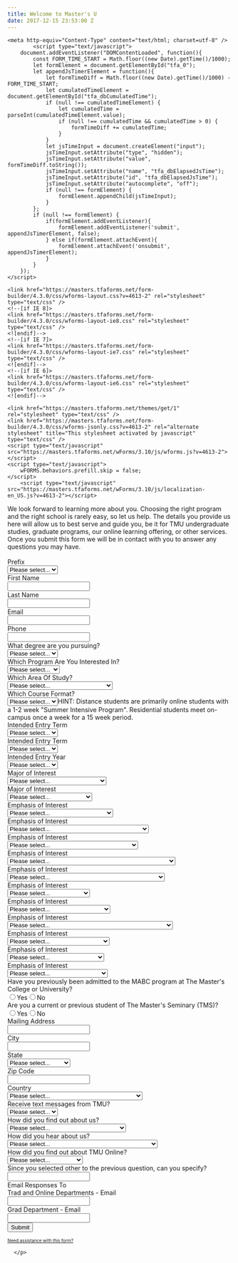 ```yaml
---
title: Welcome to Master's U
date: 2017-12-15 23:53:00 Z
---
```


<!-- FORM: HEAD SECTION -->

    <meta http-equiv="Content-Type" content="text/html; charset=utf-8" />
            <script type="text/javascript">
        document.addEventListener("DOMContentLoaded", function(){
            const FORM_TIME_START = Math.floor((new Date).getTime()/1000);
            let formElement = document.getElementById("tfa_0");
            let appendJsTimerElement = function(){
                let formTimeDiff = Math.floor((new Date).getTime()/1000) - FORM_TIME_START;
                let cumulatedTimeElement = document.getElementById("tfa_dbCumulatedTime");
                if (null !== cumulatedTimeElement) {
                    let cumulatedTime = parseInt(cumulatedTimeElement.value);
                    if (null !== cumulatedTime && cumulatedTime > 0) {
                        formTimeDiff += cumulatedTime;
                    }
                }
                let jsTimeInput = document.createElement("input");
                jsTimeInput.setAttribute("type", "hidden");
                jsTimeInput.setAttribute("value", formTimeDiff.toString());
                jsTimeInput.setAttribute("name", "tfa_dbElapsedJsTime");
                jsTimeInput.setAttribute("id", "tfa_dbElapsedJsTime");
                jsTimeInput.setAttribute("autocomplete", "off");
                if (null !== formElement) {
                    formElement.appendChild(jsTimeInput);
                }
            };
            if (null !== formElement) {
                if(formElement.addEventListener){
                    formElement.addEventListener('submit', appendJsTimerElement, false);
                } else if(formElement.attachEvent){
                    formElement.attachEvent('onsubmit', appendJsTimerElement);
                }
            }
        });
    </script>

    <link href="https://masters.tfaforms.net/form-builder/4.3.0/css/wforms-layout.css?v=4613-2" rel="stylesheet" type="text/css" />
    <!--[if IE 8]>
    <link href="https://masters.tfaforms.net/form-builder/4.3.0/css/wforms-layout-ie8.css" rel="stylesheet" type="text/css" />
    <![endif]-->
    <!--[if IE 7]>
    <link href="https://masters.tfaforms.net/form-builder/4.3.0/css/wforms-layout-ie7.css" rel="stylesheet" type="text/css" />
    <![endif]-->
    <!--[if IE 6]>
    <link href="https://masters.tfaforms.net/form-builder/4.3.0/css/wforms-layout-ie6.css" rel="stylesheet" type="text/css" />
    <![endif]-->

    <link href="https://masters.tfaforms.net/themes/get/1" rel="stylesheet" type="text/css" />
    <link href="https://masters.tfaforms.net/form-builder/4.3.0/css/wforms-jsonly.css?v=4613-2" rel="alternate stylesheet" title="This stylesheet activated by javascript" type="text/css" />
    <script type="text/javascript" src="https://masters.tfaforms.net/wForms/3.10/js/wforms.js?v=4613-2"></script>
    <script type="text/javascript">
        wFORMS.behaviors.prefill.skip = false;
    </script>
        <script type="text/javascript" src="https://masters.tfaforms.net/wForms/3.10/js/localization-en_US.js?v=4613-2"></script>

<!-- FORM: BODY SECTION -->
<div class="wFormContainer"  >

  <style type="text/css">
                #tfa_494-L,
                label[id^="tfa_494["] {
                    width: 250px !important;
                }
            
                #tfa_405-L,
                label[id^="tfa_405["] {
                    width: 350px !important;
                }
            
                #tfa_502-L,
                label[id^="tfa_502["] {
                    width: 300px !important;
                }
            
                #tfa_512-L,
                label[id^="tfa_512["] {
                    width: 250px !important;
                }
            
                #tfa_397-L,
                label[id^="tfa_397["] {
                    width: 290px !important;
                }
            
                #tfa_523-L,
                label[id^="tfa_523["] {
                    width: 290px !important;
                }
            
                #tfa_533-L,
                label[id^="tfa_533["] {
                    width: 290px !important;
                }
            
                #tfa_427-L,
                label[id^="tfa_427["] {
                    width: 300px !important;
                }
            
                #tfa_493-L,
                label[id^="tfa_493["] {
                    width: 300px !important;
                }
            
                #tfa_492-L,
                label[id^="tfa_492["] {
                    width: 300px !important;
                }
            
                #tfa_575-L,
                label[id^="tfa_575["] {
                    width: 280px !important;
                }
            
                #tfa_578-L,
                label[id^="tfa_578["] {
                    width: 270px !important;
                }
            
                #tfa_573-L,
                label[id^="tfa_573["] {
                    width: 230px !important;
                }
            
                #tfa_570-L,
                label[id^="tfa_570["] {
                    width: 230px !important;
                }
            
                #tfa_571-L,
                label[id^="tfa_571["] {
                    width: 230px !important;
                }
            </style><div class=""><div class="wForm" id="tfa_0-WRPR" dir="ltr">
<div class="codesection" id="code-tfa_0"></div>
<form method="post" action="https://masters.tfaforms.net/responses/processor" class="hintsBelow labelsAbove" id="tfa_0">
<div class="htmlSection" id="tfa_2"><div class="htmlContent" id="tfa_2-HTML">We look forward to learning more about you. Choosing the right program and the right school is rarely easy, so let us help. The details you provide us here will allow us to best serve and guide you, be it for TMU undergraduate studies, graduate programs, our online learning offering, or other services. Once you submit this form we will be in contact with you to answer any questions you may have.<div><div style="text-align: center;"><br></div></div></div></div>
<div class="oneField field-container-D     " id="tfa_3-D">
<label id="tfa_3-L" for="tfa_3" class="label preField ">Prefix</label><br><div class="inputWrapper"><select id="tfa_3" name="tfa_3" title="Prefix" class=""><option value="">Please select...</option>
<option value="tfa_4" id="tfa_4" class="">Mr.</option>
<option value="tfa_5" id="tfa_5" class="">Miss</option>
<option value="tfa_6" id="tfa_6" class="">Mrs.</option></select></div>
</div>
<div id="tfa_10" class="section inline group">
<div class="oneField field-container-D     " id="tfa_7-D">
<label id="tfa_7-L" for="tfa_7" class="label preField reqMark">First Name</label><br><div class="inputWrapper"><input type="text" id="tfa_7" name="tfa_7" value="" placeholder="" title="First Name" class="required"></div>
</div>
<div class="oneField field-container-D     " id="tfa_8-D">
<label id="tfa_8-L" for="tfa_8" class="label preField reqMark">Last Name</label><br><div class="inputWrapper"><input type="text" id="tfa_8" name="tfa_8" value="" placeholder="" title="Last Name" class="required"></div>
</div>
</div>
<div id="tfa_72" class="section inline group">
<div class="oneField field-container-D     " id="tfa_12-D">
<label id="tfa_12-L" for="tfa_12" class="label preField reqMark">Email</label><br><div class="inputWrapper"><input type="text" id="tfa_12" name="tfa_12" value="" placeholder="" title="Email" class="required"></div>
</div>
<div class="oneField field-container-D     " id="tfa_312-D">
<label id="tfa_312-L" for="tfa_312" class="label preField reqMark">Phone</label><br><div class="inputWrapper"><input type="text" id="tfa_312" name="tfa_312" value="" placeholder="" autoformat="(###) ###-####" title="Phone" class="required"></div>
</div>
</div>
<div id="tfa_409" class="section inline group">
<div class="oneField field-container-D     " id="tfa_494-D">
<label id="tfa_494-L" for="tfa_494" class="label preField ">What degree are you pursuing?</label><br><div class="inputWrapper"><select id="tfa_494" name="tfa_494" title="What degree are you pursuing?" class=""><option value="">Please select...</option>
<option value="tfa_495" id="tfa_495" data-conditionals="#tfa_405" class="">Undergraduate</option>
<option value="tfa_496" id="tfa_496" data-conditionals="#tfa_502,#tfa_523" class="">Graduate</option></select></div>
</div>
<div class="oneField field-container-D     " id="tfa_405-D">
<label id="tfa_405-L" for="tfa_405" class="label preField reqMark">Which Program Are You Interested In?</label><br><div class="inputWrapper"><select id="tfa_405" name="tfa_405" data-condition="`#tfa_495`" title="Which Program Are You Interested In?" class="calc-TradandOnlineDepartments required"><option value="">Please select...</option>
<option value="tfa_406" id="tfa_406" data-conditionals="#tfa_314,#tfa_397,#tfa_393,#tfa_13,#tfa_392,#tfa_73,#tfa_74,#tfa_586,#tfa_647" class="calcval-admissions@masters.edu">On-Campus</option>
<option value="tfa_407" id="tfa_407" data-conditionals="#tfa_560,#tfa_523,#tfa_631" class="calcval-tmuonline@masters.edu">Online</option>
<option value="tfa_497" id="tfa_497" data-conditionals="#tfa_523,#tfa_631" class="calcval-tmuonline@masters.edu">Dual Enrollment</option></select></div>
</div>
<div class="oneField field-container-D     " id="tfa_502-D">
<label id="tfa_502-L" for="tfa_502" class="label preField reqMark">Which Area Of Study?</label><br><div class="inputWrapper"><select id="tfa_502" name="tfa_502" data-condition="`#tfa_496`" title="Which Area Of Study?" class="required"><option value="">Please select...</option>
<option value="tfa_509" id="tfa_509" data-conditionals="#tfa_512,#tfa_393,#tfa_13,#tfa_392,#tfa_73,#tfa_74,#tfa_575,#tfa_578,#tfa_610" class="">Master of Arts in Biblical Counseling</option>
<option value="tfa_510" id="tfa_510" data-conditionals="#tfa_631" class="">Master of Arts in Biblical Studies</option>
<option value="tfa_511" id="tfa_511" data-conditionals="#tfa_631" class="">Master of Business Administration</option>
<option value="tfa_651" id="tfa_651" class="">Master of Education</option></select></div>
</div>
<div class="oneField field-container-D    hintsTooltip " id="tfa_512-D">
<label id="tfa_512-L" for="tfa_512" class="label preField reqMark">Which Course Format?</label><br><div class="inputWrapper">
<select id="tfa_512" name="tfa_512" data-condition="`#tfa_509`" title="Which Course Format?" class="calc-GradDepartment required"><option value="">Please select...</option>
<option value="tfa_514" id="tfa_514" class="calcval-graduatestudies@masters.edu">Distance</option>
<option value="tfa_513" id="tfa_513" class="calcval-graduatestudies@masters.edu">Residential</option></select><span class="field-hint-inactive" id="tfa_512-H"><span id="tfa_512-HH" class="hint">HINT: Distance students are primarily online students with a 1-2 week "Summer Intensive Program".  Residential students meet on-campus once a week for a 15 week period.</span></span>
</div>
</div>
</div>
<div class="oneField field-container-D     " id="tfa_397-D">
<label id="tfa_397-L" for="tfa_397" class="label preField reqMark">Intended Entry Term</label><br><div class="inputWrapper"><select id="tfa_397" name="tfa_397" data-condition="`#tfa_406`" title="Intended Entry Term" class="required"><option value="">Please select...</option>
<option value="tfa_538" id="tfa_538" class="">Fall</option>
<option value="tfa_539" id="tfa_539" class="">Spring</option></select></div>
</div>
<div id="tfa_544" class="section inline group">
<div class="oneField field-container-D     " id="tfa_523-D">
<label id="tfa_523-L" for="tfa_523" class="label preField reqMark">Intended Entry Term</label><br><div class="inputWrapper"><select id="tfa_523" name="tfa_523" data-condition="`#tfa_496` OR `#tfa_407` OR `#tfa_497`" title="Intended Entry Term" class="required"><option value="">Please select...</option>
<option value="tfa_524" id="tfa_524" class="">Fall</option>
<option value="tfa_526" id="tfa_526" class="">Spring</option>
<option value="tfa_527" id="tfa_527" class="">Summer</option></select></div>
</div>
<div class="oneField field-container-D     " id="tfa_533-D">
<label id="tfa_533-L" for="tfa_533" class="label preField reqMark">Intended Entry Year</label><br><div class="inputWrapper"><select id="tfa_533" name="tfa_533" title="Intended Entry Year" class="required"><option value="">Please select...</option>
<option value="tfa_535" id="tfa_535" class="">2018</option>
<option value="tfa_536" id="tfa_536" class="">2019</option>
<option value="tfa_537" id="tfa_537" class="">2020</option>
<option value="tfa_581" id="tfa_581" class="">2021</option></select></div>
</div>
</div>
<div id="tfa_540" class="section inline group">
<div class="oneField field-container-D     " id="tfa_314-D">
<label id="tfa_314-L" for="tfa_314" class="label preField ">Major of Interest</label><br><div class="inputWrapper"><select id="tfa_314" name="tfa_314" data-condition="`#tfa_406`" title="Major of Interest" class=""><option value="">Please select...</option>
<option value="tfa_315" id="tfa_315" data-conditionals="#tfa_327" class="">Biblical Studies</option>
<option value="tfa_316" id="tfa_316" data-conditionals="#tfa_347" class="">Biology &amp; Physical Science</option>
<option value="tfa_317" id="tfa_317" data-conditionals="#tfa_365" class="">Business</option>
<option value="tfa_318" id="tfa_318" data-conditionals="#tfa_386" class="">Communication</option>
<option value="tfa_319" id="tfa_319" data-conditionals="#tfa_416" class="">Computer &amp; Information Sciences</option>
<option value="tfa_320" id="tfa_320" data-conditionals="#tfa_424" class="">English</option>
<option value="tfa_321" id="tfa_321" data-conditionals="#tfa_427" class="">History</option>
<option value="tfa_322" id="tfa_322" data-conditionals="#tfa_441" class="">Kinesiology/PE</option>
<option value="tfa_323" id="tfa_323" data-conditionals="#tfa_455" class="">Liberal Studies * Education</option>
<option value="tfa_375" id="tfa_375" data-conditionals="#tfa_493" class="">Marketing Media</option>
<option value="tfa_324" id="tfa_324" data-conditionals="#tfa_461" class="">Mathematics</option>
<option value="tfa_325" id="tfa_325" data-conditionals="#tfa_471" class="">Music</option>
<option value="tfa_326" id="tfa_326" data-conditionals="#tfa_431" class="">Political Studies</option>
<option value="tfa_396" id="tfa_396" data-conditionals="#tfa_492" class="">Undecided</option></select></div>
</div>
<div class="oneField field-container-D     " id="tfa_560-D">
<label id="tfa_560-L" for="tfa_560" class="label preField ">Major of Interest</label><br><div class="inputWrapper"><select id="tfa_560" name="tfa_560" data-condition="`#tfa_407`" title="Major of Interest" class=""><option value="">Please select...</option>
<option value="tfa_561" id="tfa_561" class="">Biblical Counseling</option>
<option value="tfa_562" id="tfa_562" class="">Biblical Studies</option>
<option value="tfa_563" id="tfa_563" class="">Christian Ministries</option>
<option value="tfa_564" id="tfa_564" class="">Business Management</option>
<option value="tfa_565" id="tfa_565" class="">Organizational Management</option>
<option value="tfa_566" id="tfa_566" class="">Undeclared</option>
<option value="tfa_567" id="tfa_567" class="">No Major/Non-Degree</option></select></div>
</div>
<div class="oneField field-container-D     " id="tfa_327-D">
<label id="tfa_327-L" for="tfa_327" class="label preField ">Emphasis of Interest</label><br><div class="inputWrapper"><select id="tfa_327" name="tfa_327" data-condition="`#tfa_315`" title="Emphasis of Interest" class=""><option value="">Please select...</option>
<option value="tfa_328" id="tfa_328" class="">Biblical Studies (general)</option>
<option value="tfa_329" id="tfa_329" class="">Biblical Studies (bible exposition)</option>
<option value="tfa_330" id="tfa_330" class="">Biblical Studies (biblical counseling)</option>
<option value="tfa_331" id="tfa_331" class="">Biblical Studies (biblical languages)</option>
<option value="tfa_332" id="tfa_332" class="">Biblical Studies (christian education)</option>
<option value="tfa_333" id="tfa_333" class="">Biblical Studies (global studies)</option>
<option value="tfa_334" id="tfa_334" class="">Biblical Studies (student ministries) </option>
<option value="tfa_336" id="tfa_336" class="">Biblical Studies (theology)</option></select></div>
</div>
</div>
<div id="tfa_543" class="section inline group">
<div class="oneField field-container-D     " id="tfa_347-D">
<label id="tfa_347-L" for="tfa_347" class="label preField ">Emphasis of Interest</label><br><div class="inputWrapper"><select id="tfa_347" name="tfa_347" data-condition="`#tfa_316`" title="Emphasis of Interest" class=""><option value="">Please select...</option>
<option value="tfa_348" id="tfa_348" class="">Biological Science (general)</option>
<option value="tfa_349" id="tfa_349" class="">Biological Science (animal science/pre-veterinary)</option>
<option value="tfa_350" id="tfa_350" class="">Biological Science (cell &amp; molecular)</option>
<option value="tfa_351" id="tfa_351" class="">Biological Science (environmental biology)</option>
<option value="tfa_582" id="tfa_582" class="">Biological Science (natural history/environmental)</option>
<option value="tfa_583" id="tfa_583" class="">Biological Science (paleontology)</option>
<option value="tfa_352" id="tfa_352" class="">Biological Science (pre-dentistry)</option>
<option value="tfa_353" id="tfa_353" class="">Biological Science (pre-medicine)</option>
<option value="tfa_354" id="tfa_354" class="">Biological Science (pre-nursing)</option>
<option value="tfa_355" id="tfa_355" class="">Biological Science (teacher education) </option></select></div>
</div>
<div class="oneField field-container-D     " id="tfa_386-D">
<label id="tfa_386-L" for="tfa_386" class="label preField ">Emphasis of Interest</label><br><div class="inputWrapper"><select id="tfa_386" name="tfa_386" data-condition="`#tfa_318`" title="Emphasis of Interest" class=""><option value="">Please select...</option>
<option value="tfa_387" id="tfa_387" class="">Communication (general)</option>
<option value="tfa_388" id="tfa_388" class="">Communication (cinema &amp; digital arts)</option>
<option value="tfa_389" id="tfa_389" class="">Communication (creative writing &amp; publishing)</option>
<option value="tfa_584" id="tfa_584" class="">Communication (electronic media)</option>
<option value="tfa_390" id="tfa_390" class="">Communication (journalism)</option>
<option value="tfa_585" id="tfa_585" class="">Communication (print media)</option>
<option value="tfa_391" id="tfa_391" class="">Communication (speech communication)</option></select></div>
</div>
<div class="oneField field-container-D     " id="tfa_365-D">
<label id="tfa_365-L" for="tfa_365" class="label preField ">Emphasis of Interest</label><br><div class="inputWrapper"><select id="tfa_365" name="tfa_365" data-condition="`#tfa_317`" title="Emphasis of Interest" class=""><option value="">Please select...</option>
<option value="tfa_366" id="tfa_366" class="">Business Administration (accounting)</option>
<option value="tfa_367" id="tfa_367" class="">Business Administration (christian ministries administration)</option>
<option value="tfa_368" id="tfa_368" class="">Business Administration (finance)</option>
<option value="tfa_369" id="tfa_369" class="">Business Administration (international business)</option>
<option value="tfa_370" id="tfa_370" class="">Business Administration (management)</option>
<option value="tfa_371" id="tfa_371" class="">Business Administration (management information systems)</option>
<option value="tfa_372" id="tfa_372" class="">Business Administration (marketing)</option>
<option value="tfa_373" id="tfa_373" class="">Business Administration (pre-law)</option>
<option value="tfa_374" id="tfa_374" class="">Business Administration (public relations)</option></select></div>
</div>
</div>
<div class="oneField field-container-D     " id="tfa_416-D">
<label id="tfa_416-L" for="tfa_416" class="label preField ">Emphasis of Interest</label><br><div class="inputWrapper"><select id="tfa_416" name="tfa_416" data-condition="`#tfa_319`" title="Emphasis of Interest" class=""><option value="">Please select...</option>
<option value="tfa_418" id="tfa_418" class="">Computer &amp; Information Sciences (computer science)</option>
<option value="tfa_419" id="tfa_419" class="">Computer &amp; Information Sciences (information systems)</option></select></div>
</div>
<div class="oneField field-container-D     " id="tfa_424-D">
<label id="tfa_424-L" for="tfa_424" class="label preField ">Emphasis of Interest</label><br><div class="inputWrapper"><select id="tfa_424" name="tfa_424" data-condition="`#tfa_320`" title="Emphasis of Interest" class=""><option value="">Please select...</option>
<option value="tfa_425" id="tfa_425" class="">English (general)</option>
<option value="tfa_426" id="tfa_426" class="">English (teacher education)</option></select></div>
</div>
<div class="oneField field-container-D     " id="tfa_431-D">
<label id="tfa_431-L" for="tfa_431" class="label preField ">Emphasis of Interest</label><br><div class="inputWrapper"><select id="tfa_431" name="tfa_431" data-condition="`#tfa_326`" title="Emphasis of Interest" class=""><option value="">Please select...</option>
<option value="tfa_432" id="tfa_432" class="">Political Studies (general)</option>
<option value="tfa_433" id="tfa_433" class="">Political Studies (american politics)</option>
<option value="tfa_434" id="tfa_434" class="">Political Studies (constitutional law)</option>
<option value="tfa_435" id="tfa_435" class="">Political Studies (political theory)</option></select></div>
</div>
<div class="oneField field-container-D     " id="tfa_441-D">
<label id="tfa_441-L" for="tfa_441" class="label preField ">Emphasis of Interest</label><br><div class="inputWrapper"><select id="tfa_441" name="tfa_441" data-condition="`#tfa_322`" title="Emphasis of Interest" class=""><option value="">Please select...</option>
<option value="tfa_444" id="tfa_444" class="">Kinesiology &amp; Physical Education (exercise sports science)</option>
<option value="tfa_445" id="tfa_445" class="">Kinesiology &amp; Physical Education (pre physical therapy)</option>
<option value="tfa_447" id="tfa_447" class="">Kinesiology &amp; Physical Education (teaching/coaching)</option></select></div>
</div>
<div class="oneField field-container-D     " id="tfa_455-D">
<label id="tfa_455-L" for="tfa_455" class="label preField ">Emphasis of Interest</label><br><div class="inputWrapper"><select id="tfa_455" name="tfa_455" data-condition="`#tfa_323`" title="Emphasis of Interest" class=""><option value="">Please select...</option>
<option value="tfa_456" id="tfa_456" class="">Liberal Studies (general)</option>
<option value="tfa_457" id="tfa_457" class="">Liberal Studies (teacher education)</option></select></div>
</div>
<div class="oneField field-container-D     " id="tfa_461-D">
<label id="tfa_461-L" for="tfa_461" class="label preField ">Emphasis of Interest</label><br><div class="inputWrapper"><select id="tfa_461" name="tfa_461" data-condition="`#tfa_324`" title="Emphasis of Interest" class=""><option value="">Please select...</option>
<option value="tfa_462" id="tfa_462" class="">Mathematics (general)</option>
<option value="tfa_463" id="tfa_463" class="">Mathematics (applied)</option>
<option value="tfa_464" id="tfa_464" class="">Mathematics (math education)</option>
<option value="tfa_465" id="tfa_465" class="">Mathematics (pure mathematics)</option></select></div>
</div>
<div class="oneField field-container-D     " id="tfa_471-D">
<label id="tfa_471-L" for="tfa_471" class="label preField ">Emphasis of Interest</label><br><div class="inputWrapper"><select id="tfa_471" name="tfa_471" data-condition="`#tfa_325`" title="Emphasis of Interest" class=""><option value="">Please select...</option>
<option value="tfa_472" id="tfa_472" class="">Music (general)</option>
<option value="tfa_473" id="tfa_473" class="">Music (applied-cello)</option>
<option value="tfa_474" id="tfa_474" class="">Music (applied-guitar)</option>
<option value="tfa_475" id="tfa_475" class="">Music (applied-voice)</option>
<option value="tfa_476" id="tfa_476" class="">Music (composition)</option>
<option value="tfa_477" id="tfa_477" class="">Music (flute performance)</option>
<option value="tfa_479" id="tfa_479" class="">Music (music &amp; audio technology)</option>
<option value="tfa_480" id="tfa_480" class="">Music (music &amp; biblical studies)</option>
<option value="tfa_489" id="tfa_489" class="">Music (music &amp; business)</option>
<option value="tfa_481" id="tfa_481" class="">Music (music &amp; communication)</option>
<option value="tfa_491" id="tfa_491" class="">Music (music &amp; modern worship)</option>
<option value="tfa_490" id="tfa_490" class="">Music (music &amp; student ministries)</option>
<option value="tfa_478" id="tfa_478" class="">Music (music education)</option>
<option value="tfa_483" id="tfa_483" class="">Music (organ performance)</option>
<option value="tfa_484" id="tfa_484" class="">Music (piano pedagogy)</option>
<option value="tfa_485" id="tfa_485" class="">Music (piano performance)</option>
<option value="tfa_488" id="tfa_488" class="">Music (traditional worship)</option>
<option value="tfa_486" id="tfa_486" class="">Music (violin performance)</option></select></div>
</div>
<input type="hidden" id="tfa_427" name="tfa_427" value="History" data-condition="`#tfa_321`" class=""><input type="hidden" id="tfa_493" name="tfa_493" value="Marketing Media" data-condition="`#tfa_375`" class=""><input type="hidden" id="tfa_492" name="tfa_492" value="Undeclared" data-condition="`#tfa_396`" class=""><div id="tfa_569" class="section inline group">
<div class="oneField field-container-D     " id="tfa_575-D">
<label id="tfa_575-L" for="tfa_575" class="label preField ">Have you previously been admitted to the MABC program at The Master's College or University?</label><br><div class="inputWrapper"><span id="tfa_575" class="choices vertical " data-condition="`#tfa_509`"><span class="oneChoice"><input type="radio" value="tfa_576" class="" id="tfa_576" name="tfa_575"><label class="label postField" id="tfa_576-L" for="tfa_576">Yes</label></span><span class="oneChoice"><input type="radio" value="tfa_577" class="" id="tfa_577" name="tfa_575"><label class="label postField" id="tfa_577-L" for="tfa_577">No</label></span></span></div>
</div>
<div class="oneField field-container-D     " id="tfa_578-D">
<label id="tfa_578-L" for="tfa_578" class="label preField ">Are you a current or previous student of The Master's Seminary (TMS)?</label><br><div class="inputWrapper"><span id="tfa_578" class="choices vertical " data-condition="`#tfa_509`"><span class="oneChoice"><input type="radio" value="tfa_579" class="" id="tfa_579" name="tfa_578"><label class="label postField" id="tfa_579-L" for="tfa_579">Yes</label></span><span class="oneChoice"><input type="radio" value="tfa_580" class="" id="tfa_580" name="tfa_578"><label class="label postField" id="tfa_580-L" for="tfa_580">No</label></span></span></div>
</div>
<div class="oneField field-container-D     " id="tfa_392-D">
<label id="tfa_392-L" for="tfa_392" class="label preField ">Mailing Address</label><br><div class="inputWrapper"><input type="text" id="tfa_392" name="tfa_392" value="" placeholder="" data-condition="`#tfa_406` OR `#tfa_509`" title="Mailing Address" class=""></div>
</div>
<div class="oneField field-container-D     " id="tfa_393-D">
<label id="tfa_393-L" for="tfa_393" class="label preField ">City</label><br><div class="inputWrapper"><input type="text" id="tfa_393" name="tfa_393" value="" placeholder="" data-condition="`#tfa_406` OR `#tfa_509`" title="City" class=""></div>
</div>
<div class="oneField field-container-D     " id="tfa_13-D">
<label id="tfa_13-L" for="tfa_13" class="label preField reqMark">State</label><br><div class="inputWrapper"><select id="tfa_13" name="tfa_13" data-condition="`#tfa_406` OR `#tfa_509`" title="State" class="required"><option value="">Please select...</option>
<option value="tfa_14" id="tfa_14" class="">Alabama</option>
<option value="tfa_15" id="tfa_15" class="">Alaska</option>
<option value="tfa_16" id="tfa_16" class="">Arizona</option>
<option value="tfa_17" id="tfa_17" class="">Arkansas</option>
<option value="tfa_18" id="tfa_18" data-conditionals="#tfa_73" class="">California</option>
<option value="tfa_19" id="tfa_19" class="">Colorado</option>
<option value="tfa_20" id="tfa_20" class="">Connecticut</option>
<option value="tfa_21" id="tfa_21" class="">Delaware</option>
<option value="tfa_22" id="tfa_22" class="">District Of Columbia</option>
<option value="tfa_23" id="tfa_23" class="">Florida</option>
<option value="tfa_24" id="tfa_24" class="">Georgia</option>
<option value="tfa_25" id="tfa_25" class="">Hawaii</option>
<option value="tfa_26" id="tfa_26" class="">Idaho</option>
<option value="tfa_27" id="tfa_27" class="">Illinois</option>
<option value="tfa_28" id="tfa_28" class="">Indiana</option>
<option value="tfa_29" id="tfa_29" class="">Iowa</option>
<option value="tfa_30" id="tfa_30" class="">Kansas</option>
<option value="tfa_31" id="tfa_31" class="">Kentucky</option>
<option value="tfa_32" id="tfa_32" class="">Louisiana</option>
<option value="tfa_33" id="tfa_33" class="">Maine</option>
<option value="tfa_34" id="tfa_34" class="">Maryland</option>
<option value="tfa_35" id="tfa_35" class="">Massachusetts</option>
<option value="tfa_36" id="tfa_36" class="">Michigan</option>
<option value="tfa_37" id="tfa_37" class="">Minnesota</option>
<option value="tfa_38" id="tfa_38" class="">Mississippi</option>
<option value="tfa_39" id="tfa_39" class="">Missouri</option>
<option value="tfa_40" id="tfa_40" class="">Montana</option>
<option value="tfa_41" id="tfa_41" class="">Nebraska</option>
<option value="tfa_42" id="tfa_42" class="">Nevada</option>
<option value="tfa_43" id="tfa_43" class="">New Hampshire</option>
<option value="tfa_44" id="tfa_44" class="">New Jersey</option>
<option value="tfa_45" id="tfa_45" class="">New Mexico</option>
<option value="tfa_46" id="tfa_46" class="">New York</option>
<option value="tfa_47" id="tfa_47" class="">North Carolina</option>
<option value="tfa_48" id="tfa_48" class="">North Dakota</option>
<option value="tfa_49" id="tfa_49" class="">Ohio</option>
<option value="tfa_50" id="tfa_50" class="">Oklahoma</option>
<option value="tfa_51" id="tfa_51" class="">Oregon</option>
<option value="tfa_52" id="tfa_52" class="">Pennsylvania</option>
<option value="tfa_53" id="tfa_53" class="">Rhode Island</option>
<option value="tfa_54" id="tfa_54" class="">South Carolina</option>
<option value="tfa_55" id="tfa_55" class="">South Dakota</option>
<option value="tfa_56" id="tfa_56" class="">Tennessee</option>
<option value="tfa_57" id="tfa_57" class="">Texas</option>
<option value="tfa_58" id="tfa_58" class="">Utah</option>
<option value="tfa_59" id="tfa_59" class="">Vermont</option>
<option value="tfa_60" id="tfa_60" class="">Virginia</option>
<option value="tfa_61" id="tfa_61" class="">Washington</option>
<option value="tfa_62" id="tfa_62" class="">West Virginia</option>
<option value="tfa_63" id="tfa_63" class="">Wisconsin</option>
<option value="tfa_64" id="tfa_64" class="">Wyoming</option>
<option value="tfa_71" id="tfa_71" data-conditionals="#tfa_74" class="">Other</option></select></div>
</div>
<div class="oneField field-container-D     " id="tfa_73-D">
<label id="tfa_73-L" for="tfa_73" class="label preField ">Zip Code</label><br><div class="inputWrapper"><input type="text" id="tfa_73" name="tfa_73" value="" placeholder="" data-condition="(`#tfa_18` AND `#tfa_406`) OR `#tfa_509`" title="Zip Code" class=""></div>
</div>
<div class="oneField field-container-D     " id="tfa_74-D">
<label id="tfa_74-L" for="tfa_74" class="label preField ">Country</label><br><div class="inputWrapper"><select id="tfa_74" name="tfa_74" data-condition="(`#tfa_71` AND `#tfa_406`) OR `#tfa_509`" title="Country" class=""><option value="">Please select...</option>
<option value="tfa_574" id="tfa_574" class="">United States</option>
<option value="tfa_75" id="tfa_75" class="">Afghanistan</option>
<option value="tfa_76" id="tfa_76" class="">Albania</option>
<option value="tfa_77" id="tfa_77" class="">Algeria</option>
<option value="tfa_78" id="tfa_78" class="">American Samoa</option>
<option value="tfa_79" id="tfa_79" class="">Andorra</option>
<option value="tfa_80" id="tfa_80" class="">Angola</option>
<option value="tfa_81" id="tfa_81" class="">Anguilla</option>
<option value="tfa_82" id="tfa_82" class="">Antarctica</option>
<option value="tfa_83" id="tfa_83" class="">Antigua and Barbuda</option>
<option value="tfa_84" id="tfa_84" class="">Argentina</option>
<option value="tfa_85" id="tfa_85" class="">Armenia</option>
<option value="tfa_86" id="tfa_86" class="">Aruba</option>
<option value="tfa_87" id="tfa_87" class="">Australia</option>
<option value="tfa_88" id="tfa_88" class="">Austria</option>
<option value="tfa_89" id="tfa_89" class="">Azerbaijan</option>
<option value="tfa_90" id="tfa_90" class="">Bahamas</option>
<option value="tfa_91" id="tfa_91" class="">Bahrain</option>
<option value="tfa_92" id="tfa_92" class="">Bangladesh</option>
<option value="tfa_93" id="tfa_93" class="">Barbados</option>
<option value="tfa_94" id="tfa_94" class="">Belarus</option>
<option value="tfa_95" id="tfa_95" class="">Belgium</option>
<option value="tfa_96" id="tfa_96" class="">Belize</option>
<option value="tfa_97" id="tfa_97" class="">Benin</option>
<option value="tfa_98" id="tfa_98" class="">Bermuda</option>
<option value="tfa_99" id="tfa_99" class="">Bhutan</option>
<option value="tfa_100" id="tfa_100" class="">Bolivia</option>
<option value="tfa_101" id="tfa_101" class="">Bosnia and Herzegovina</option>
<option value="tfa_102" id="tfa_102" class="">Botswana</option>
<option value="tfa_103" id="tfa_103" class="">Bouvet Island</option>
<option value="tfa_104" id="tfa_104" class="">Brazil</option>
<option value="tfa_105" id="tfa_105" class="">British Indian Ocean Territory</option>
<option value="tfa_106" id="tfa_106" class="">Brunei</option>
<option value="tfa_107" id="tfa_107" class="">Bulgaria</option>
<option value="tfa_108" id="tfa_108" class="">Burkina Faso</option>
<option value="tfa_109" id="tfa_109" class="">Burundi</option>
<option value="tfa_110" id="tfa_110" class="">Cambodia</option>
<option value="tfa_111" id="tfa_111" class="">Cameroon</option>
<option value="tfa_112" id="tfa_112" class="">Canada</option>
<option value="tfa_113" id="tfa_113" class="">Cape Verde</option>
<option value="tfa_114" id="tfa_114" class="">Cayman Islands</option>
<option value="tfa_115" id="tfa_115" class="">Central African Republic</option>
<option value="tfa_116" id="tfa_116" class="">Chad</option>
<option value="tfa_117" id="tfa_117" class="">Chile</option>
<option value="tfa_118" id="tfa_118" class="">China</option>
<option value="tfa_119" id="tfa_119" class="">Christmas Island</option>
<option value="tfa_120" id="tfa_120" class="">Cocos ( Keeling ) Islands</option>
<option value="tfa_121" id="tfa_121" class="">Colombia</option>
<option value="tfa_122" id="tfa_122" class="">Comoros</option>
<option value="tfa_123" id="tfa_123" class="">Congo</option>
<option value="tfa_124" id="tfa_124" class="">Cook Islands</option>
<option value="tfa_125" id="tfa_125" class="">Costa Rica</option>
<option value="tfa_126" id="tfa_126" class="">Côte d ' Ivoire</option>
<option value="tfa_127" id="tfa_127" class="">Croatia ( Hrvatska )</option>
<option value="tfa_128" id="tfa_128" class="">Cuba</option>
<option value="tfa_129" id="tfa_129" class="">Cyprus</option>
<option value="tfa_130" id="tfa_130" class="">Czech Republic</option>
<option value="tfa_131" id="tfa_131" class="">Congo ( DRC )</option>
<option value="tfa_132" id="tfa_132" class="">Denmark</option>
<option value="tfa_133" id="tfa_133" class="">Djibouti</option>
<option value="tfa_134" id="tfa_134" class="">Dominica</option>
<option value="tfa_135" id="tfa_135" class="">Dominican Republic</option>
<option value="tfa_136" id="tfa_136" class="">East Timor</option>
<option value="tfa_137" id="tfa_137" class="">Ecuador</option>
<option value="tfa_138" id="tfa_138" class="">Egypt</option>
<option value="tfa_139" id="tfa_139" class="">El Salvador</option>
<option value="tfa_140" id="tfa_140" class="">Equatorial Guinea</option>
<option value="tfa_141" id="tfa_141" class="">Eritrea</option>
<option value="tfa_142" id="tfa_142" class="">Estonia</option>
<option value="tfa_143" id="tfa_143" class="">Ethiopia</option>
<option value="tfa_144" id="tfa_144" class="">Falkland Islands ( Islas Malvinas )</option>
<option value="tfa_145" id="tfa_145" class="">Faroe Islands</option>
<option value="tfa_146" id="tfa_146" class="">Fiji Islands</option>
<option value="tfa_147" id="tfa_147" class="">Finland</option>
<option value="tfa_148" id="tfa_148" class="">France</option>
<option value="tfa_149" id="tfa_149" class="">French Guiana</option>
<option value="tfa_150" id="tfa_150" class="">French Polynesia</option>
<option value="tfa_151" id="tfa_151" class="">French Southern and Antarctic Lands</option>
<option value="tfa_152" id="tfa_152" class="">Gabon</option>
<option value="tfa_153" id="tfa_153" class="">Gambia</option>
<option value="tfa_154" id="tfa_154" class="">Georgia</option>
<option value="tfa_155" id="tfa_155" class="">Germany</option>
<option value="tfa_156" id="tfa_156" class="">Ghana</option>
<option value="tfa_157" id="tfa_157" class="">Gibraltar</option>
<option value="tfa_158" id="tfa_158" class="">Greece</option>
<option value="tfa_159" id="tfa_159" class="">Greenland</option>
<option value="tfa_160" id="tfa_160" class="">Grenada</option>
<option value="tfa_161" id="tfa_161" class="">Guadeloupe</option>
<option value="tfa_162" id="tfa_162" class="">Guam</option>
<option value="tfa_163" id="tfa_163" class="">Guatemala</option>
<option value="tfa_164" id="tfa_164" class="">Guinea</option>
<option value="tfa_165" id="tfa_165" class="">Guinea-Bissau</option>
<option value="tfa_166" id="tfa_166" class="">Guyana</option>
<option value="tfa_167" id="tfa_167" class="">Haiti</option>
<option value="tfa_168" id="tfa_168" class="">Heard Island and McDonald Islands</option>
<option value="tfa_169" id="tfa_169" class="">Honduras</option>
<option value="tfa_170" id="tfa_170" class="">Hong Kong SAR</option>
<option value="tfa_171" id="tfa_171" class="">Hungary</option>
<option value="tfa_172" id="tfa_172" class="">Iceland</option>
<option value="tfa_173" id="tfa_173" class="">India</option>
<option value="tfa_174" id="tfa_174" class="">Indonesia</option>
<option value="tfa_175" id="tfa_175" class="">Iran</option>
<option value="tfa_176" id="tfa_176" class="">Iraq</option>
<option value="tfa_177" id="tfa_177" class="">Ireland</option>
<option value="tfa_178" id="tfa_178" class="">Israel</option>
<option value="tfa_179" id="tfa_179" class="">Italy</option>
<option value="tfa_180" id="tfa_180" class="">Jamaica</option>
<option value="tfa_181" id="tfa_181" class="">Japan</option>
<option value="tfa_182" id="tfa_182" class="">Jordan</option>
<option value="tfa_183" id="tfa_183" class="">Kazakhstan</option>
<option value="tfa_184" id="tfa_184" class="">Kenya</option>
<option value="tfa_185" id="tfa_185" class="">Kiribati</option>
<option value="tfa_186" id="tfa_186" class="">Korea</option>
<option value="tfa_187" id="tfa_187" class="">Kuwait</option>
<option value="tfa_188" id="tfa_188" class="">Kyrgyzstan</option>
<option value="tfa_189" id="tfa_189" class="">Laos</option>
<option value="tfa_190" id="tfa_190" class="">Latvia</option>
<option value="tfa_191" id="tfa_191" class="">Lebanon</option>
<option value="tfa_192" id="tfa_192" class="">Lesotho</option>
<option value="tfa_193" id="tfa_193" class="">Liberia</option>
<option value="tfa_194" id="tfa_194" class="">Libya</option>
<option value="tfa_195" id="tfa_195" class="">Liechtenstein</option>
<option value="tfa_196" id="tfa_196" class="">Lithuania</option>
<option value="tfa_197" id="tfa_197" class="">Luxembourg</option>
<option value="tfa_198" id="tfa_198" class="">Macao SAR</option>
<option value="tfa_199" id="tfa_199" class="">Macedonia, Former Yugoslav Republic of</option>
<option value="tfa_200" id="tfa_200" class="">Madagascar</option>
<option value="tfa_201" id="tfa_201" class="">Malawi</option>
<option value="tfa_202" id="tfa_202" class="">Malaysia</option>
<option value="tfa_203" id="tfa_203" class="">Maldives</option>
<option value="tfa_204" id="tfa_204" class="">Mali</option>
<option value="tfa_205" id="tfa_205" class="">Malta</option>
<option value="tfa_206" id="tfa_206" class="">Marshall Islands</option>
<option value="tfa_207" id="tfa_207" class="">Martinique</option>
<option value="tfa_208" id="tfa_208" class="">Mauritania</option>
<option value="tfa_209" id="tfa_209" class="">Mauritius</option>
<option value="tfa_210" id="tfa_210" class="">Mayotte</option>
<option value="tfa_211" id="tfa_211" class="">Mexico</option>
<option value="tfa_212" id="tfa_212" class="">Micronesia</option>
<option value="tfa_213" id="tfa_213" class="">Moldova</option>
<option value="tfa_214" id="tfa_214" class="">Monaco</option>
<option value="tfa_215" id="tfa_215" class="">Mongolia</option>
<option value="tfa_216" id="tfa_216" class="">Montserrat</option>
<option value="tfa_217" id="tfa_217" class="">Morocco</option>
<option value="tfa_218" id="tfa_218" class="">Mozambique</option>
<option value="tfa_219" id="tfa_219" class="">Myanmar</option>
<option value="tfa_220" id="tfa_220" class="">Namibia</option>
<option value="tfa_221" id="tfa_221" class="">Nauru</option>
<option value="tfa_222" id="tfa_222" class="">Nepal</option>
<option value="tfa_223" id="tfa_223" class="">Netherlands</option>
<option value="tfa_224" id="tfa_224" class="">Netherlands Antilles</option>
<option value="tfa_225" id="tfa_225" class="">New Caledonia</option>
<option value="tfa_226" id="tfa_226" class="">New Zealand</option>
<option value="tfa_227" id="tfa_227" class="">Nicaragua</option>
<option value="tfa_228" id="tfa_228" class="">Niger</option>
<option value="tfa_229" id="tfa_229" class="">Nigeria</option>
<option value="tfa_230" id="tfa_230" class="">Niue</option>
<option value="tfa_231" id="tfa_231" class="">Norfolk Island</option>
<option value="tfa_232" id="tfa_232" class="">North Korea</option>
<option value="tfa_233" id="tfa_233" class="">Northern Mariana Islands</option>
<option value="tfa_234" id="tfa_234" class="">Norway</option>
<option value="tfa_235" id="tfa_235" class="">Oman</option>
<option value="tfa_236" id="tfa_236" class="">Pakistan</option>
<option value="tfa_237" id="tfa_237" class="">Palau</option>
<option value="tfa_238" id="tfa_238" class="">Panama</option>
<option value="tfa_239" id="tfa_239" class="">Papua New Guinea</option>
<option value="tfa_240" id="tfa_240" class="">Paraguay</option>
<option value="tfa_241" id="tfa_241" class="">Peru</option>
<option value="tfa_242" id="tfa_242" class="">Philippines</option>
<option value="tfa_243" id="tfa_243" class="">Pitcairn Islands</option>
<option value="tfa_244" id="tfa_244" class="">Poland</option>
<option value="tfa_245" id="tfa_245" class="">Portugal</option>
<option value="tfa_246" id="tfa_246" class="">Puerto Rico</option>
<option value="tfa_247" id="tfa_247" class="">Qatar</option>
<option value="tfa_248" id="tfa_248" class="">Reunion</option>
<option value="tfa_249" id="tfa_249" class="">Romania</option>
<option value="tfa_250" id="tfa_250" class="">Russia</option>
<option value="tfa_251" id="tfa_251" class="">Rwanda</option>
<option value="tfa_252" id="tfa_252" class="">Samoa</option>
<option value="tfa_253" id="tfa_253" class="">San Marino</option>
<option value="tfa_254" id="tfa_254" class="">São Tomé and Prìncipe</option>
<option value="tfa_255" id="tfa_255" class="">Saudi Arabia</option>
<option value="tfa_256" id="tfa_256" class="">Senegal</option>
<option value="tfa_257" id="tfa_257" class="">Serbia and Montenegro</option>
<option value="tfa_258" id="tfa_258" class="">Seychelles</option>
<option value="tfa_259" id="tfa_259" class="">Sierra Leone</option>
<option value="tfa_260" id="tfa_260" class="">Singapore</option>
<option value="tfa_261" id="tfa_261" class="">Slovakia</option>
<option value="tfa_262" id="tfa_262" class="">Slovenia</option>
<option value="tfa_263" id="tfa_263" class="">Solomon Islands</option>
<option value="tfa_264" id="tfa_264" class="">Somalia</option>
<option value="tfa_265" id="tfa_265" class="">South Africa</option>
<option value="tfa_266" id="tfa_266" class="">South Georgia and the South Sandwich Islands</option>
<option value="tfa_267" id="tfa_267" class="">Spain</option>
<option value="tfa_268" id="tfa_268" class="">Sri Lanka</option>
<option value="tfa_269" id="tfa_269" class="">St. Helena</option>
<option value="tfa_270" id="tfa_270" class="">St. Kitts and Nevis</option>
<option value="tfa_271" id="tfa_271" class="">St. Lucia</option>
<option value="tfa_272" id="tfa_272" class="">St. Pierre and Miquelon</option>
<option value="tfa_273" id="tfa_273" class="">St. Vincent and the Grenadines</option>
<option value="tfa_274" id="tfa_274" class="">Sudan</option>
<option value="tfa_275" id="tfa_275" class="">Suriname</option>
<option value="tfa_276" id="tfa_276" class="">Svalbard and Jan Mayen</option>
<option value="tfa_277" id="tfa_277" class="">Swaziland</option>
<option value="tfa_278" id="tfa_278" class="">Sweden</option>
<option value="tfa_279" id="tfa_279" class="">Switzerland</option>
<option value="tfa_280" id="tfa_280" class="">Syria</option>
<option value="tfa_281" id="tfa_281" class="">Taiwan</option>
<option value="tfa_282" id="tfa_282" class="">Tajikistan</option>
<option value="tfa_283" id="tfa_283" class="">Tanzania</option>
<option value="tfa_284" id="tfa_284" class="">Thailand</option>
<option value="tfa_285" id="tfa_285" class="">Togo</option>
<option value="tfa_286" id="tfa_286" class="">Tokelau</option>
<option value="tfa_287" id="tfa_287" class="">Tonga</option>
<option value="tfa_288" id="tfa_288" class="">Trinidad and Tobago</option>
<option value="tfa_289" id="tfa_289" class="">Tunisia</option>
<option value="tfa_290" id="tfa_290" class="">Turkey</option>
<option value="tfa_291" id="tfa_291" class="">Turkmenistan</option>
<option value="tfa_292" id="tfa_292" class="">Turks and Caicos Islands</option>
<option value="tfa_293" id="tfa_293" class="">Tuvalu</option>
<option value="tfa_294" id="tfa_294" class="">Uganda</option>
<option value="tfa_295" id="tfa_295" class="">Ukraine</option>
<option value="tfa_296" id="tfa_296" class="">United Arab Emirates</option>
<option value="tfa_297" id="tfa_297" class="">United Kingdom</option>
<option value="tfa_299" id="tfa_299" class="">United States Minor Outlying Islands</option>
<option value="tfa_300" id="tfa_300" class="">Uruguay</option>
<option value="tfa_301" id="tfa_301" class="">Uzbekistan</option>
<option value="tfa_302" id="tfa_302" class="">Vanuatu</option>
<option value="tfa_303" id="tfa_303" class="">Vatican City</option>
<option value="tfa_304" id="tfa_304" class="">Venezuela</option>
<option value="tfa_305" id="tfa_305" class="">Viet Nam</option>
<option value="tfa_306" id="tfa_306" class="">Virgin Islands ( British )</option>
<option value="tfa_307" id="tfa_307" class="">Virgin Islands</option>
<option value="tfa_308" id="tfa_308" class="">Wallis and Futuna</option>
<option value="tfa_309" id="tfa_309" class="">Yemen</option>
<option value="tfa_310" id="tfa_310" class="">Zambia</option>
<option value="tfa_311" id="tfa_311" class="">Zimbabwe</option></select></div>
</div>
</div>
<div id="tfa_646" class="section group">
<div id="tfa_650" class="section inline group">
<div class="oneField field-container-D     " id="tfa_647-D">
<label id="tfa_647-L" for="tfa_647" class="label preField reqMark">Receive text messages from TMU?</label><br><div class="inputWrapper"><select id="tfa_647" name="tfa_647" data-condition="`#tfa_406`" title="Receive text messages from TMU?" class="required"><option value="">Please select...</option>
<option value="tfa_648" id="tfa_648" class="">Yes</option>
<option value="tfa_649" id="tfa_649" class="">No</option></select></div>
</div>
<div class="oneField field-container-D     " id="tfa_586-D">
<label id="tfa_586-L" for="tfa_586" class="label preField reqMark">How did you find out about us?</label><br><div class="inputWrapper"><select id="tfa_586" name="tfa_586" data-condition="`#tfa_406`" title="How did you find out about us?" class="required"><option value="">Please select...</option>
<option value="tfa_587" id="tfa_587" class="">Alumni Referral</option>
<option value="tfa_588" id="tfa_588" class="">Admissions Counselor visited church</option>
<option value="tfa_589" id="tfa_589" class="">Admissions Counselor visited school</option>
<option value="tfa_590" id="tfa_590" class="">Athletic Prospect</option>
<option value="tfa_591" id="tfa_591" class="">Camp</option>
<option value="tfa_592" id="tfa_592" class="">Christian Connector</option>
<option value="tfa_593" id="tfa_593" class="">College Fair</option>
<option value="tfa_594" id="tfa_594" class="">Conference</option>
<option value="tfa_595" id="tfa_595" class="">Current Student</option>
<option value="tfa_596" id="tfa_596" class="">Faculty Referral</option>
<option value="tfa_597" id="tfa_597" class="">Family Member</option>
<option value="tfa_598" id="tfa_598" class="">Friend</option>
<option value="tfa_599" id="tfa_599" class="">Grace to You Radio</option>
<option value="tfa_600" id="tfa_600" class="">High School Guidance Counselor</option>
<option value="tfa_601" id="tfa_601" class="">Internet (Search)</option>
<option value="tfa_602" id="tfa_602" class="">John MacArthur</option>
<option value="tfa_603" id="tfa_603" class="">Parent</option>
<option value="tfa_604" id="tfa_604" class="">Pastor</option>
<option value="tfa_605" id="tfa_605" class="">Phone Call</option>
<option value="tfa_606" id="tfa_606" class="">Private Colleges &amp; Universities Magazine</option>
<option value="tfa_607" id="tfa_607" class="">TMU Online Program</option>
<option value="tfa_608" id="tfa_608" class="">Website (TMU)</option>
<option value="tfa_609" id="tfa_609" data-conditionals="#tfa_645" class="">Other</option></select></div>
</div>
</div>
<div class="oneField field-container-D     " id="tfa_610-D">
<label id="tfa_610-L" for="tfa_610" class="label preField reqMark">How did you hear about us?</label><br><div class="inputWrapper"><select id="tfa_610" name="tfa_610" data-condition="`#tfa_509`" title="How did you hear about us?" class="required"><option value="">Please select...</option>
<option value="tfa_611" id="tfa_611" class="">Internet Search</option>
<option value="tfa_612" id="tfa_612" class="">Pastor</option>
<option value="tfa_613" id="tfa_613" class="">Church</option>
<option value="tfa_614" id="tfa_614" class="">Family Member</option>
<option value="tfa_615" id="tfa_615" class="">Friend</option>
<option value="tfa_616" id="tfa_616" class="">TMU Alumni</option>
<option value="tfa_617" id="tfa_617" class="">Current TMU Student</option>
<option value="tfa_618" id="tfa_618" class="">TMU Undergraduate Biblical Counseling program</option>
<option value="tfa_619" id="tfa_619" class="">TMU Faculty</option>
<option value="tfa_620" id="tfa_620" class="">TMU Professor Speaking at a Conference</option>
<option value="tfa_621" id="tfa_621" class="">John MacArthur</option>
<option value="tfa_622" id="tfa_622" class="">Grace To You</option>
<option value="tfa_623" id="tfa_623" class="">Other Radio Advertisement</option>
<option value="tfa_624" id="tfa_624" class="">The Master's Seminary</option>
<option value="tfa_625" id="tfa_625" class="">Association of Certified Biblical Counselors (ACBC)</option>
<option value="tfa_626" id="tfa_626" class="">Biblical Counseling Coalition (BCC)</option>
<option value="tfa_627" id="tfa_627" class="">Institute for Biblical Counseling &amp; Discipleship (IBCD)</option>
<option value="tfa_628" id="tfa_628" class="">Shepherd's Conference</option>
<option value="tfa_629" id="tfa_629" class="">Previous school of study</option>
<option value="tfa_630" id="tfa_630" data-conditionals="#tfa_645" class="">Other</option></select></div>
</div>
<div class="oneField field-container-D     " id="tfa_631-D">
<label id="tfa_631-L" for="tfa_631" class="label preField reqMark">How did you find out about TMU Online?</label><br><div class="inputWrapper"><select id="tfa_631" name="tfa_631" data-condition="`#tfa_407` OR `#tfa_497` OR `#tfa_510` OR `#tfa_511`" title="How did you find out about TMU Online?" class="required"><option value="">Please select...</option>
<option value="tfa_633" id="tfa_633" class="">Family</option>
<option value="tfa_634" id="tfa_634" class="">Friend</option>
<option value="tfa_635" id="tfa_635" class="">Alumni</option>
<option value="tfa_636" id="tfa_636" class="">Pastor</option>
<option value="tfa_637" id="tfa_637" class="">Social Media</option>
<option value="tfa_638" id="tfa_638" class="">Homeschool Conference</option>
<option value="tfa_639" id="tfa_639" class="">Shepherds Conference</option>
<option value="tfa_640" id="tfa_640" class="">Radio</option>
<option value="tfa_641" id="tfa_641" class="">Magazine</option>
<option value="tfa_642" id="tfa_642" class="">High School</option>
<option value="tfa_643" id="tfa_643" class="">Homeschool Group</option>
<option value="tfa_644" id="tfa_644" data-conditionals="#tfa_645" class="">Other</option></select></div>
</div>
<div class="oneField field-container-D     " id="tfa_645-D">
<label id="tfa_645-L" for="tfa_645" class="label preField reqMark">Since you selected other to the previous question, can you specify?</label><br><div class="inputWrapper"><input type="text" id="tfa_645" name="tfa_645" value="" placeholder="" data-condition="`#tfa_609` OR `#tfa_630` OR `#tfa_644`" title="Since you selected other to the previous question, can you specify?" class="required"></div>
</div>
</div>
<input type="hidden" id="tfa_568" name="tfa_568" value="TargetX Inquiry Form" class=""><input type="hidden" id="tfa_573" name="tfa_573" value="Inquiry" class=""><div id="tfa_572" class="section group wf-acl-hidden">
<label class="label preField" id="tfa_572-L">Email Responses To</label><br><div class="oneField field-container-D     " id="tfa_570-D">
<label id="tfa_570-L" for="tfa_570" class="label preField ">Trad and Online Departments - Email</label><br><div class="inputWrapper"><input type="text" id="tfa_570" name="tfa_570" value="" placeholder="" readonly title="Trad and Online Departments - Email" class="formula=TradandOnlineDepartments readonly"></div>
</div>
<div class="oneField field-container-D     " id="tfa_571-D">
<label id="tfa_571-L" for="tfa_571" class="label preField ">Grad Department - Email</label><br><div class="inputWrapper"><input type="text" id="tfa_571" name="tfa_571" value="" placeholder="" readonly title="Grad Department - Email" class="formula=GradDepartment readonly"></div>
</div>
</div>
<div class="actions" id="tfa_0-A"><input type="submit" class="primaryAction" value="Submit"></div>
<div style="clear:both"></div>
<input type="hidden" value="217736" name="tfa_dbFormId" id="tfa_dbFormId"><input type="hidden" value="" name="tfa_dbResponseId" id="tfa_dbResponseId"><input type="hidden" value="90d8edc6e34ea1d19c577fcd5f104eb3" name="tfa_dbControl" id="tfa_dbControl"><input type="hidden" value="2" name="tfa_dbVersionId" id="tfa_dbVersionId"><input type="hidden" value="" name="tfa_switchedoff" id="tfa_switchedoff">
</form>
</div></div>

  <p class="supportInfo" >
        <a href="https://masters.tfaforms.net/forms/help/217736" target="new" style="font-size: 0.7em;">
      Need assistance with this form?    </a>

      </p>

</div>
